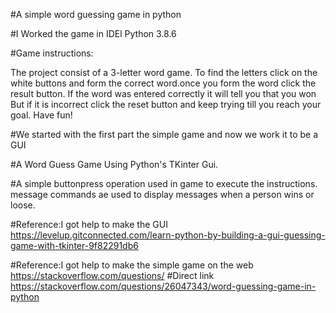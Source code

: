 #A simple word guessing game in python

#I Worked the game in IDEl Python 3.8.6

#Game instructions:

The project consist of a 3-letter word game. To find the letters click on the white buttons and form the correct word.once you form the word click the result button. If the word was entered correctly it will tell you that you won But if it is incorrect click the reset button and keep trying till you reach your goal. Have fun!

#We started with the first part the simple game and now we work it to be a GUI

#A Word Guess Game Using Python's TKinter Gui.

#A simple buttonpress operation used in game to execute the instructions. message commands ae used to display messages when a person wins or loose.

#Reference:I got help to make the GUI https://levelup.gitconnected.com/learn-python-by-building-a-gui-guessing-game-with-tkinter-9f82291db6

#Reference:I got help to make the simple game on the web https://stackoverflow.com/questions/ #Direct link https://stackoverflow.com/questions/26047343/word-guessing-game-in-python
